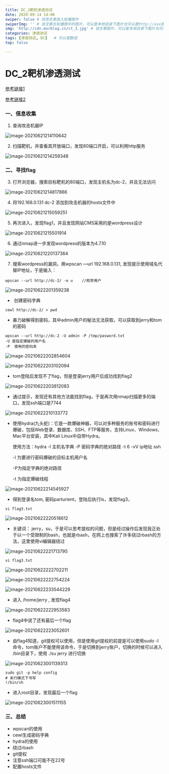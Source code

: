 ```yaml
---
title: DC_2靶机渗透测试 
date: 2020-09-14 14:06
swiper: false # 将改文章放入轮播图中
swiperImg: '' # 该文章在轮播图中的图片，可以是本地目录下图片也可以是http://xxx图片
img: 'http://cdn.mxrblog.cn/ct_3.jpg' # 该文章图片，可以是本地目录下图片也可以是http://xxx图片
categories: 渗透测试
tags: [渗透测试, DC]   # 可以是数组
top: false

---
```


# DC_2靶机渗透测试

[参考链接1](https://cloud.tencent.com/developer/article/1801074)

[参考链接2](https://www.anquanke.com/post/id/178658)

### 一、信息收集

1. 查询攻击机器IP

![image-20210621214110642](http://cdn.mxrblog.cn/image-20210621214110642.png)

2. 扫描靶机，并查看其开放端口，发现80端口开启，可以利用http服务

![image-20210621214259348](http://cdn.mxrblog.cn/image-20210621214259348.png)



### 二、寻找flag

3. 打开浏览器，搜索目标靶机的80端口，发现主机名为dc-2，并且无法访问

![image-20210621214817866](http://cdn.mxrblog.cn/image-20210621214817866.png)

4. 将192.168.0.131	dc-2     添加到攻击机器的hosts文件中

![image-20210621215059251](http://cdn.mxrblog.cn/image-20210621215059251.png)

5. 再次进入，发现flag1，并且发现网站CMS采用的是wordpress设计

![image-20210621215501914](http://cdn.mxrblog.cn/image-20210621215501914.png)

6. 通过nmap进一步发现wordpress的版本为4.7.10

![image-20210621220137364](http://cdn.mxrblog.cn/image-20210621220137364.png)

7. 搜索wordpress的漏洞，用wpscan —url 192.168.0.131, 发现提示使用域名代替IP地址，于是输入：

```
wpscan --url http://dc-2/ -e u    //枚举用户
```

![image-20210622201359238](http://cdn.mxrblog.cn/image-20210622201359238.png)

- ​	创建密码字典

```
cewl http://dc-2/ > pwd
```

- 暴力破解得到密码，其中admin用户的秘法无法获取，可以获取到jerry和tom的密码

```
wpscan --url http://dc-2 -U admin -P /tmp/pasword.txt
-U 是指定爆破的用户名
-P  使用的密码本
```

![image-20210622202854604](http://cdn.mxrblog.cn/image-20210622202854604.png)

![image-20210622203102094](http://cdn.mxrblog.cn/image-20210622203102094.png)

- tom登陆后发现不了flag，但是登录jerry用户后成功找到flag2

![image-20210622203812083](http://cdn.mxrblog.cn/image-20210622203812083.png)

- 通过提示，发现还有其他方法能找到flag，于是再次用nmap扫描更多的端口，发现ssh端口是7744

![image-20210622210133772](http://cdn.mxrblog.cn/image-20210622210133772.png)

- 使用hydra(九头蛇)：它是一款爆破神器，可以对多种服务的账号和密码进行爆破，包括Web登录、数据库、SSH、FTP等服务，支持Linux、Windows、Mac平台安装，其中Kali Linux中自带Hydra。

    使用方法：hydra -l 主机名字典 -P 密码字典的绝对路径 -t 6 -vV ip地址 ssh

    -l 为要进行密码爆破的目标主机用户名 

    -P为指定字典的绝对路径

    -t 为指定爆破线程

![image-20210622214545927](http://cdn.mxrblog.cn/image-20210622214545927.png)

- 得到登录名tom, 密码parturient，登陆后执行ls，发现flag3，

```
vi flag3.txt
```

![image-20210622220518612](http://cdn.mxrblog.cn/image-20210622220518612.png)

- 关键词： jerry，su，于是可以思考提权的问题，但是经过操作后发现我正处于以一个受限制的bash，也就是rbash，在网上也搜索了许多绕过rbash的方法，这里使用vi编辑器绕过

![image-20210622221713795](http://cdn.mxrblog.cn/image-20210622221713795.png)

```
vi flag3.txt
```



![image-20210622222702211](http://cdn.mxrblog.cn/image-20210622222702211.png)

![image-20210622222754224](http://cdn.mxrblog.cn/image-20210622222754224.png)

![image-20210622233544229](http://cdn.mxrblog.cn/image-20210622233544229.png)

- 进入 /home/jerry , 发现flag4

![image-20210622222953583](http://cdn.mxrblog.cn/image-20210622222953583.png)

- flag4中说了还有最后一个flag

![image-20210622223052601](http://cdn.mxrblog.cn/image-20210622223052601.png)

- 由flag4知道，git提权可以使用，但是使用git提权的前提是可以使用sudo -l 命令，tom账户不能使用该命令，于是切换到jerry账户，切换的时候可以进入 /bin目录下，使用  ./su jerry  进行切换

![image-20210623001139313](http://cdn.mxrblog.cn/image-20210623001139313.png)

```
sudo git -p help config
# 末行模式下书写
!/bin/sh
```

- 进入root目录，发现最后一个flag

![image-20210623001511155](http://cdn.mxrblog.cn/image-20210623001511155.png)

### 三、总结

- wpscan的使用
- cewl生成密码字典
- hydra的使用
- 绕过rbash
- git提权
- 注意ssh端口可能不在22号
- 配置hosts文件
